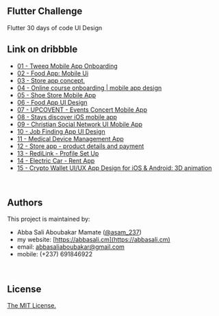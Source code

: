 ## Flutter Challenge
Flutter 30 days of code UI Design
<br />

## Link on dribbble
- [01 - Tweeq Mobile App Onboarding](https://dribbble.com/shots/22161251-Tweeq-Mobile-App-Onboarding)
- [02 - Food App: Mobile Ui](https://dribbble.com/shots/22707510-Food-App-Mobile-Ui)
- [03 - Store app concept.](https://dribbble.com/shots/3393792-Store-app-concept)
- [04 - Online course onboarding | mobile app design](https://dribbble.com/shots/22644051-Online-course-onboarding-mobile-app-design)
- [05 - Shoe Store Mobile App](https://dribbble.com/shots/14986378-Shoe-Store-Mobile-App)
- [06 - Food App UI Design](https://dribbble.com/shots/20567841-Food-App-UI-Design)
- [07 - UPCOVENT - Events Concert Mobile App](https://dribbble.com/shots/18240402-UPCOVENT-Events-Concert-Mobile-App)
- [08 - Stays discover iOS mobile app](https://dribbble.com/shots/16527876-Stays-discover-iOS-mobile-app)
- [09 - Christian Social Network UI Mobile App](https://dribbble.com/shots/22592777-Christian-Social-Network-UI-Mobile-App)
- [10 - Job Finding App UI Design](https://dribbble.com/shots/22689428-Job-Finding-App-UI-Design)
- [11 - Medical Device Management App](https://dribbble.com/shots/21339889-Medical-Device-Management-App)
- [12 - Store app - product details and payment](https://dribbble.com/shots/3396598-Store-app-product-details-and-payment)
- [13 - RediLink - Profile Set Up](https://dribbble.com/shots/21878857-RediLink-Profile-Set-Up)
- [14 - Electric Car - Rent App](https://dribbble.com/shots/18051357-Electric-Car-Rent-App)
- [15 - Crypto Wallet UI/UX App Design for iOS & Android: 3D animation](https://dribbble.com/shots/17300755-Crypto-Wallet-UI-UX-App-Design-for-iOS-Android-3D-animation)
<br />

## Authors
This project is maintained by:

- Abba Sali Aboubakar Mamate ([@asam_237](https://twitter.com/asam_237))
- my website: [https://abbasali.cm](https://abbasali.cm)
- email: abbasaliaboubakar@gmail.com
- mobile: (+237) 691846922
<br />

## License
[The MIT License.](https://opensource.org/licenses/MIT)

